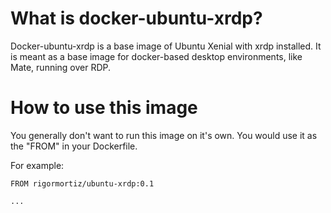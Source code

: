 # What is docker-ubuntu-xrdp?
Docker-ubuntu-xrdp is a base image of Ubuntu Xenial with xrdp installed. It is meant as a base image for docker-based desktop environments, like Mate, running over RDP.

# How to use this image
You generally don't want to run this image on it's own. You would use it as the "FROM" in your Dockerfile.

For example:

```
FROM rigormortiz/ubuntu-xrdp:0.1

...
```
